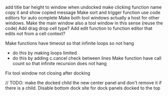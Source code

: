 ﻿add title bar height to window when undocked
make clicking function name copy it and show copied message
Make sort and trigger function use code editors for auto ocmplete
Make both tool windows actually a host for other windows. Make the main window also a tool window in this sense (reuse the code)
Add drag drop cell type?
Add edit function to function editor that edits not from a cell context?

Make functions have timeout so that infinite loops so not hang
- do this by making loops limited
- do this by adding c.cancel check between lines
Make function have call count so that infinite recursion does not hang

Fix tool window not closing after docking

 // TODO: make the docked child the new center panel and don't remove it if there is a child.
 Disable bottom dock site for dock panels docked to the top